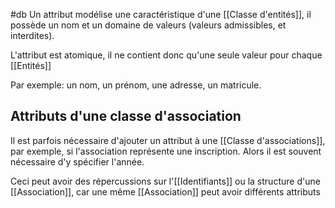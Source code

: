#db
Un attribut modélise une caractéristique d'une [[Classe d'entités]], il possède un nom et un domaine de valeurs (valeurs admissibles, et interdites).

L'attribut est atomique, il ne contient donc qu'une seule valeur pour chaque [[Entités]]

Par exemple: un nom, un prénom, une adresse, un matricule.

## Attributs d'une classe d'association
Il est parfois nécessaire d'ajouter un attribut à une [[Classe d'associations]], par exemple, si l'association représente une inscription. Alors il est souvent nécessaire d'y spécifier l'année.

Ceci peut avoir des répercussions sur l'[[Identifiants]] ou la structure d'une [[Association]], car une même [[Association]] peut avoir différents attributs
